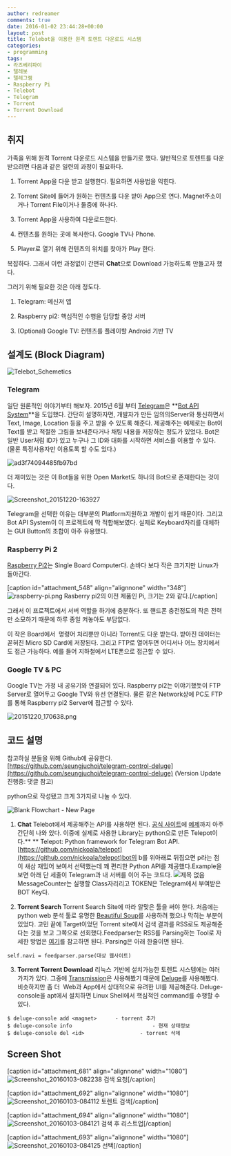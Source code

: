 ```yaml
---
author: redreamer
comments: true
date: 2016-01-02 23:44:28+00:00
layout: post
title: Telebot을 이용한 원격 토렌트 다운로드 시스템
categories:
- programming
tags:
- 라즈베리파이
- 텔레봇
- 텔레그램
- Raspberry Pi
- Telebot
- Telegram
- Torrent
- Torrent Download
---
```


## 취지


가족을 위해 원격 Torrent 다운로드 시스템을 만들기로 했다. 일반적으로 토렌트를 다운 받으려면 다음과 같은 일련의 과정이 필요하다.



	
  1. Torrent App을 다운 받고 실행한다. 필요하면 사용법을 익힌다.

	
  2. Torrent Site에 들어가 원하는 컨텐츠를 다운 받아 App으로 연다. Magnet주소이거나 Torrent File이거나 둘중에 하나다.

	
  3. Torrent App을 사용하여 다운로드한다.

	
  4. 컨텐츠를 원하는 곳에 복사한다. Google TV나 Phone.

	
  5. Player로 열기 위해 컨텐츠의 위치를 찾아가 Play 한다.


복잡하다. 그래서 이런 과정없이 간편히 **Chat**으로 Download 가능하도록 만들고자 했다.

그러기 위해 필요한 것은 아래 정도다.



	
  1. Telegram: 메신저 앱

	
  2. Raspberry pi2: 핵심적인 수행을 담당할 중앙 서버

	
  3. (Optional) Google TV: 컨텐츠를 플레이할 Android 기반 TV




## 설계도 (Block Diagram)


![Telebot_Schemetics](https://redreamer.files.wordpress.com/2015/12/telebot_schemetics.png)


### Telegram


일단 원론적인 이야기부터 해보자. 2015년 6월 부터 [Telegram](https://telegram.org/)은 **[Bot API System](https://core.telegram.org/bots/api)**을 도입했다. 간단히 설명하자면, 개발자가 만든 임의의Server와 통신하면서 Text, Image, Location 등을 주고 받을 수 있도록 해준다. 제공해주는 예제로는 Bot이 Text를 받고 적절한 그림을 보내준다거나 채팅 내용을 저장하는 정도가 있었다. Bot은 일반 User처럼 ID가 있고 누구나 그 ID와 대화를 시작하면 서비스를 이용할 수 있다. (물론 특정사용자만 이용토록 할 수도 있다.)

![ad3f74094485fb97bd](https://redreamer.files.wordpress.com/2015/12/ad3f74094485fb97bd.jpg)

더 재미있는 것은 이 Bot들을 위한 Open Market도 하나의 Bot으로 존재한다는 것이다.

![Screenshot_20151220-163927](https://redreamer.files.wordpress.com/2015/12/screenshot_20151220-163927.png?w=576)

Telegram을 선택한 이유는 대부분의 Platform지원하고 개발이 쉽기 때문이다. 그리고 Bot API System이 이 프로젝트에 딱 적합해보였다. 실제로 Keyboard자리를 대체하는 GUI Button의 조합이 아주 유용했다.


### Raspberry Pi 2


[Raspberry Pi2](https://www.raspberrypi.org/products/raspberry-pi-2-model-b/)는 Single Board Computer다. 손바다 보다 작은 크기지만 Linux가 돌아간다.

[caption id="attachment_548" align="alignnone" width="348"]![raspberry-pi.png](https://redreamer.files.wordpress.com/2015/12/raspberry-pi.png) Rasberry pi2의 이전 제품인 Pi, 크기는 2와 같다.[/caption]

그래서 이 프로젝트에서 서버 역할을 하기에 충분하다. 또 핸드폰 충전정도의 작은 전력만 소모하기 때문에 하루 종일 켜놓아도 부담없다.

이 작은 Board에서  명령어 처리뿐만 아니라 Torrent도 다운 받는다. 받아진 데이터는 꼳혀진 Micro SD Card에 저장된다. 그리고 FTP로 열어두면 어디서나 어느 장치에서도 접근 가능하다. 예를 들어 지하철에서 LTE폰으로 접근할 수 있다.


### Google TV & PC


Google TV는 가정 내 공유기와 연결되어 있다. Raspberry pi2는 이야기했듯이 FTP Server로 열어두고 Google TV와 유선 연결된다. 물론 같은 Network상에 PC도 FTP를 통해 Raspberry pi2 Server에 접근할 수 있다.

![20151220_170638.png](https://redreamer.files.wordpress.com/2015/12/20151220_170638.png)




## 코드 설명


참고하실 분들을 위해 Github에 공유한다.
[https://github.com/seungjuchoi/telegram-control-deluge](https://github.com/seungjuchoi/telegram-control-deluge)
(Version Update 진행중: 댓글 참고)

python으로 작성됐고 크게 3가지로 나눌 수 있다.

![Blank Flowchart - New Page](https://redreamer.files.wordpress.com/2016/01/blank-flowchart-new-page2.png)



	
  1. **Chat**
Telebot에서 제공해주는 API를 사용하면 된다. [공식 사이트](https://core.telegram.org/bots)에 [예제](https://core.telegram.org/bots/samples)까지 아주 간단히 나와 있다. 이중에 실제로 사용한 Library는 python으로 만든 Telepot이다.**
**
Telepot: Python framework for Telegram Bot API.
[https://github.com/nickoala/telepot](https://github.com/nickoala/telepot)bot의 b를 위아래로 뒤집으면 p라는 점이 새삼 재밌어 보여서 선택했는데 꽤 편리한 Python API를 제공했다.Example을 보면 아래 단 세줄이 Telegram과 내 서버를 이어 주는 코드다.
![제목 없음](https://redreamer.files.wordpress.com/2016/01/eca09cebaaa9-ec9786ec9d8c.png)
MessageCounter는 실행할 Class자리리고 TOKEN은 Telegram에서 부여받은 BOT Key다.

	
  2. **Torrent Search**
Torrent Search Site에 따라 알맞은 툴을 써야 한다. 처음에는 python web 분석 툴로 유명한 [Beautiful Soup](http://www.crummy.com/software/BeautifulSoup/)를 사용하려 했으나 막히는 부분이 있었다. 고민 끝에 Target이었던 Torrent site에서 검색 결과를 RSS로도 제공해준다는 것을 보고 그쪽으로 선회했다.Feedparser는 RSS를 Parsing하는 Tool로 자세한 방법은 [여기](http://pythonhosted.org/feedparser/)를 참고하면 된다.
Parsing은 아래 한줄이면 된다.
~~~~
self.navi = feedparser.parse(대상 웹사이트)
~~~~

	
  3. **Torrent Torrent Download**
리눅스 기반에 설치가능한 토렌트 시스템에는 여러 가지가 있다. 그중에 [Transmission](http://www.transmissionbt.com/)은 사용해봤기 때문에 [Deluge](http://www.deluge-torrent.org/)를 사용해봤다. 비슷하지만 좀 더  Web과 App에서 상대적으로 유려한 UI를 제공해준다.
Deluge-console을 apt에서 설치하면 Linux Shell에서 핵심적인 command를 수행할 수 있다.
~~~~
$ deluge-console add <magnet>      - torrent 추가
$ deluge-console info                          - 현재 상태정보
$ deluge-console del <id>                  - torrent 삭제
~~~~





## Screen Shot


[caption id="attachment_681" align="alignnone" width="1080"]![Screenshot_20160103-082238](https://redreamer.files.wordpress.com/2016/01/screenshot_20160103-082238.png) 검색 요청[/caption]

[caption id="attachment_692" align="alignnone" width="1080"]![Screenshot_20160103-084112](https://redreamer.files.wordpress.com/2016/01/screenshot_20160103-084112.png) 토렌트 검색[/caption]

[caption id="attachment_694" align="alignnone" width="1080"]![Screenshot_20160103-084121](https://redreamer.files.wordpress.com/2016/01/screenshot_20160103-084121.png) 검색 후 리스트업[/caption]

[caption id="attachment_693" align="alignnone" width="1080"]![Screenshot_20160103-084125](https://redreamer.files.wordpress.com/2016/01/screenshot_20160103-084125.png) 선택[/caption]




